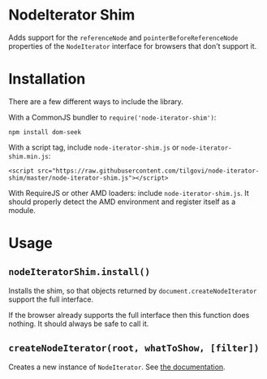 NodeIterator Shim
=================

Adds support for the `referenceNode` and `pointerBeforeReferenceNode`
properties of the `NodeIterator` interface for browsers that don't support it.

Installation
============

There are a few different ways to include the library.

With a CommonJS bundler to `require('node-iterator-shim')`:

    npm install dom-seek

With a script tag, include `node-iterator-shim.js` or
`node-iterator-shim.min.js`:

    <script src="https://raw.githubusercontent.com/tilgovi/node-iterator-shim/master/node-iterator-shim.js"></script>

With RequireJS or other AMD loaders: include `node-iterator-shim.js`. It should
properly detect the AMD environment and register itself as a module.

Usage
=====

## `nodeIteratorShim.install()`

Installs the shim, so that objects returned by `document.createNodeIterator`
support the full interface.

If the browser already supports the full interface then this function does
nothing. It should always be safe to call it.

## `createNodeIterator(root, whatToShow, [filter])`

Creates a new instance of `NodeIterator`.
See [the documentation](https://developer.mozilla.org/en-US/docs/Web/API/NodeIterator).
